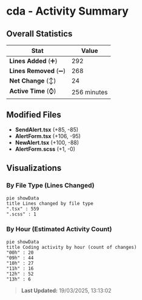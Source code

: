 # cda - Activity Summary 

## Overall Statistics

| Stat                   | Value                                                             |
| ---------------------- | ----------------------------------------------------------------- |
| **Lines Added** (➕)   | 292                                          |
| **Lines Removed** (➖) | 268                                        |
| **Net Change** (↕)    | 24                |
| **Active Time** (⌚)   | 256 minutes |


## Modified Files
- **SendAlert.tsx** (+85, -85)
- **AlertForm.tsx** (+106, -95)
- **NewAlert.tsx** (+100, -88)
- **AlertForm.scss** (+1, -0)

## Visualizations

### By File Type (Lines Changed)

```mermaid
pie showData
title Lines changed by file type
".tsx" : 559
".scss" : 1
```

### By Hour (Estimated Activity Count)

```mermaid
pie showData
title Coding activity by hour (count of changes)
"00h" : 20
"09h" : 44
"10h" : 27
"11h" : 16
"12h" : 52
"13h" : 6
```


> **Last Updated:** 19/03/2025, 13:13:02